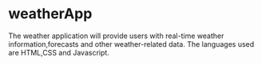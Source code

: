 # weatherApp
The weather application will provide users with real-time weather information,forecasts and other weather-related data.
The languages used are HTML,CSS and Javascript.
